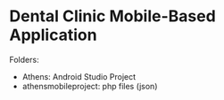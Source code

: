 # Dental Clinic Mobile-Based Application
Folders:
- Athens: Android Studio Project
- athensmobileproject: php files (json)
